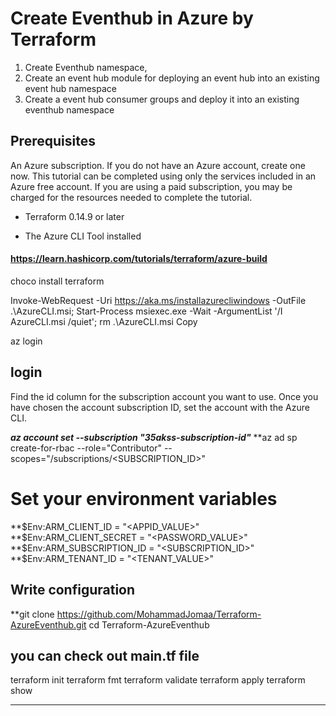 # Create  Eventhub in Azure by Terraform
1. Create Eventhub namespace,
2. Create an event hub module for deploying an event hub into an existing event hub namespace
3. Create a event hub consumer groups and deploy it into an existing eventhub namespace

## Prerequisites
An Azure subscription. If you do not have an Azure account, create one now. This tutorial can be completed using only the services included in an Azure free account.
If you are using a paid subscription, you may be charged for the resources needed to complete the tutorial.

- Terraform 0.14.9 or later

- The Azure CLI Tool installed

#### https://learn.hashicorp.com/tutorials/terraform/azure-build

choco install terraform

Invoke-WebRequest -Uri https://aka.ms/installazurecliwindows -OutFile .\AzureCLI.msi; Start-Process msiexec.exe -Wait -ArgumentList '/I AzureCLI.msi /quiet'; rm .\AzureCLI.msi
Copy

az login
## login 
Find the id column for the subscription account you want to use.
Once you have chosen the account
subscription ID, set the account with the Azure CLI.

***az account set --subscription "35akss-subscription-id"***
**az ad sp create-for-rbac --role="Contributor" --scopes="/subscriptions/<SUBSCRIPTION_ID>"

# Set your environment variables

**$Env:ARM_CLIENT_ID = "<APPID_VALUE>"
**$Env:ARM_CLIENT_SECRET = "<PASSWORD_VALUE>"
**$Env:ARM_SUBSCRIPTION_ID = "<SUBSCRIPTION_ID>"
**$Env:ARM_TENANT_ID = "<TENANT_VALUE>"

## Write configuration

**git clone https://github.com/MohammadJomaa/Terraform-AzureEventhub.git
cd Terraform-AzureEventhub
## you can check out main.tf file 

terraform init
terraform fmt
terraform validate
terraform apply
terraform show



-------------------------------------
